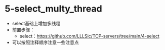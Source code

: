 # 5-select_multy_thread

- select基础上增加多线程
- 前置步骤：
  - select：https://github.com/LLLSic/TCP-servers/tree/main/4-select
- 可以按照注释顺序注意一些注意点

